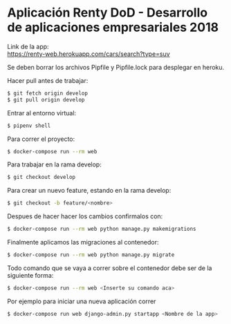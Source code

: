 # Aplicación Renty DoD - Desarrollo de aplicaciones empresariales 2018

Link de la app: \
https://renty-web.herokuapp.com/cars/search?type=suv 

Se deben borrar los archivos Pipfile y Pipfile.lock para desplegar en heroku.

Hacer pull antes de trabajar:

```bash
$ git fetch origin develop
$ git pull origin develop
```

Entrar al entorno virtual:

```bash
$ pipenv shell
```

Para correr el proyecto:

```bash
$ docker-compose run --rm web
```

Para trabajar en la rama develop:

```bash
$ git checkout develop
```

Para crear un nuevo feature, estando en la rama develop:

```bash
$ git checkout -b feature/<nombre>
```

Despues de hacer hacer los cambios confirmalos con:

```bash
$ docker-compose run --rm web python manage.py makemigrations
```

Finalmente aplicamos las migraciones al contenedor:

```bash
$ docker-compose run --rm web python manage.py migrate
```

Todo comando que se vaya a correr sobre el contenedor debe ser de la siguiente forma:

```bash
$ docker-compose run --rm web <Inserte su comando aca>
```
Por ejemplo para iniciar una nueva aplicación correr

```bash
$ docker-compose run web django-admin.py startapp <Nombre de la app>
```

